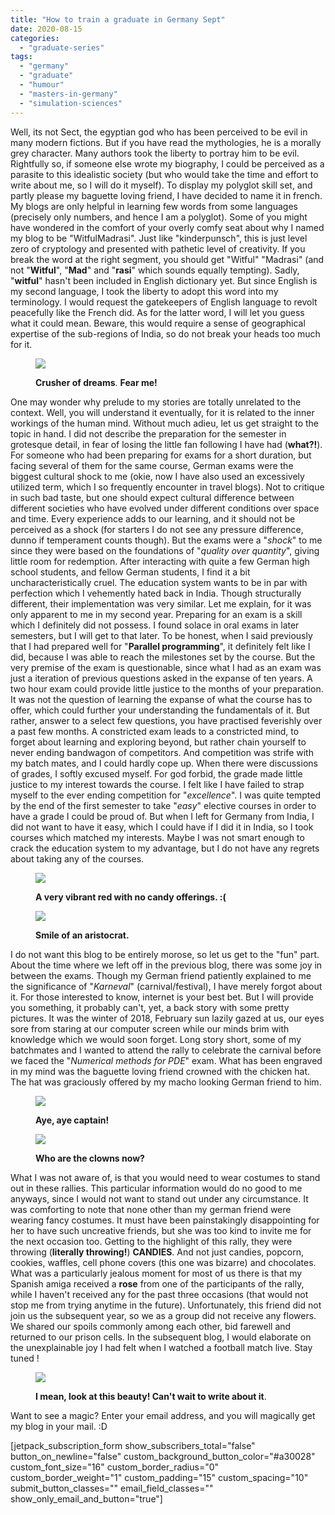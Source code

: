 ```yaml
---
title: "How to train a graduate in Germany Sept"
date: 2020-08-15
categories: 
  - "graduate-series"
tags: 
  - "germany"
  - "graduate"
  - "humour"
  - "masters-in-germany"
  - "simulation-sciences"
---
```


Well, its not Sect, the egyptian god who has been perceived to be evil in many modern fictions. But if you have read the mythologies, he is a morally grey character. Many authors took the liberty to portray him to be evil. Rightfully so, if someone else wrote my biography, I could be perceived as a parasite to this idealistic society (but who would take the time and effort to write about me, so I will do it myself). To display my polyglot skill set, and partly please my baguette loving friend, I have decided to name it in french. My blogs are only helpful in learning few words from some languages (precisely only numbers, and hence I am a polyglot). Some of you might have wondered in the comfort of your overly comfy seat about why I named my blog to be "WitfulMadrasi". Just like "kinderpunsch", this is just level zero of cryptology and presented with pathetic level of creativity. If you break the word at the right segment, you should get "Witful" "Madrasi" (and not "**Witful**", "**Mad**" and "**rasi**" which sounds equally tempting). Sadly, "**witful**" hasn't been included in English dictionary yet. But since English is my second language, I took the liberty to adopt this word into my terminology. I would request the gatekeepers of English language to revolt peacefully like the French did. As for the latter word, I will let you guess what it could mean. Beware, this would require a sense of geographical expertise of the sub-regions of India, so do not break your heads too much for it.

<figure>

![](/assets/img/posts/img-20180212-wa0021.jpg)

<figcaption>

**Crusher of dreams**. **Fear me!**

</figcaption>

</figure>

One may wonder why prelude to my stories are totally unrelated to the context. Well, you will understand it eventually, for it is related to the inner workings of the human mind. Without much adieu, let us get straight to the topic in hand. I did not describe the preparation for the semester in grotesque detail, in fear of losing the little fan following I have had (**what?!**). For someone who had been preparing for exams for a short duration, but facing several of them for the same course, German exams were the biggest cultural shock to me (okie, now I have also used an excessively utilized term, which I so frequently encounter in travel blogs). Not to critique in such bad taste, but one should expect cultural difference between different societies who have evolved under different conditions over space and time. Every experience adds to our learning, and it should not be perceived as a shock (for starters I do not see any pressure difference, dunno if temperament counts though). But the exams were a "_shock_" to me since they were based on the foundations of "_quality over quantity_", giving little room for redemption. After interacting with quite a few German high school students, and fellow German students, I find it a bit uncharacteristically cruel. The education system wants to be in par with perfection which I vehemently hated back in India. Though structurally different, their implementation was very similar. Let me explain, for it was only apparent to me in my second year. Preparing for an exam is a skill which I definitely did not possess. I found solace in oral exams in later semesters, but I will get to that later. To be honest, when I said previously that I had prepared well for "**Parallel programming**", it definitely felt like I did, because I was able to reach the milestones set by the course. But the very premise of the exam is questionable, since what I had as an exam was just a iteration of previous questions asked in the expanse of ten years. A two hour exam could provide little justice to the months of your preparation. It was not the question of learning the expanse of what the course has to offer, which could further your understanding the fundamentals of it. But rather, answer to a select few questions, you have practised feverishly over a past few months. A constricted exam leads to a constricted mind, to forget about learning and exploring beyond, but rather chain yourself to never ending bandwagon of competitors. And competition was strife with my batch mates, and I could hardly cope up. When there were discussions of grades, I softly excused myself. For god forbid, the grade made little justice to my interest towards the course. I felt like I have failed to strap myself to the ever ending competition for "_excellence_". I was quite tempted by the end of the first semester to take "_easy_" elective courses in order to have a grade I could be proud of. But when I left for Germany from India, I did not want to have it easy, which I could have if I did it in India, so I took courses which matched my interests. Maybe I was not smart enough to crack the education system to my advantage, but I do not have any regrets about taking any of the courses.

<figure>

![](/assets/img/posts/img-20180212-wa0020.jpg)

<figcaption>

**A very vibrant red with no candy offerings. :(**

</figcaption>

</figure>

<figure>

![](/assets/img/posts/img-20180212-wa0024.jpg)

<figcaption>

**Smile of an aristocrat.**

</figcaption>

</figure>

I do not want this blog to be entirely morose, so let us get to the "fun" part. About the time where we left off in the previous blog, there was some joy in between the exams. Though my German friend patiently explained to me the significance of "_Karneval_" (carnival/festival), I have merely forgot about it. For those interested to know, internet is your best bet. But I will provide you something, it probably can't, yet, a back story with some pretty pictures. It was the winter of 2018, February sun lazily gazed at us, our eyes sore from staring at our computer screen while our minds brim with knowledge which we would soon forget. Long story short, some of my batchmates and I wanted to attend the rally to celebrate the carnival before we faced the "_Numerical methods for PDE_" exam. What has been engraved in my mind was the baguette loving friend crowned with the chicken hat. The hat was graciously offered by my macho looking German friend to him.

<figure>

![](/assets/img/posts/img-20180212-wa0022.jpg)

<figcaption>

**Aye, aye captain!**

</figcaption>

</figure>

<figure>

![](/assets/img/posts/img-20180212-wa0023.jpg)

<figcaption>

**Who are the clowns now?**

</figcaption>

</figure>

What I was not aware of, is that you would need to wear costumes to stand out in these rallies. This particular information would do no good to me anyways, since I would not want to stand out under any circumstance. It was comforting to note that none other than my german friend were wearing fancy costumes. It must have been painstakingly disappointing for her to have such uncreative friends, but she was too kind to invite me for the next occasion too. Getting to the highlight of this rally, they were throwing (**literally throwing!**) **CANDIES**. And not just candies, popcorn, cookies, waffles, cell phone covers (this one was bizarre) and chocolates. What was a particularly jealous moment for most of us there is that my Spanish amiga received a **rose** from one of the participants of the rally, while I haven't received any for the past three occasions (that would not stop me from trying anytime in the future). Unfortunately, this friend did not join us the subsequent year, so we as a group did not receive any flowers. We shared our spoils commonly among each other, bid farewell and returned to our prison cells. In the subsequent blog, I would elaborate on the unexplainable joy I had felt when I watched a football match live. Stay tuned !

<figure>

![](/assets/img/posts/img-20180324-wa0008.jpg)

<figcaption>

**I mean, look at this beauty! Can't wait to write about it**.

</figcaption>

</figure>

Want to see a magic? Enter your email address, and you will magically get my blog in your mail. :D

\[jetpack\_subscription\_form show\_subscribers\_total="false" button\_on\_newline="false" custom\_background\_button\_color="#a30028" custom\_font\_size="16" custom\_border\_radius="0" custom\_border\_weight="1" custom\_padding="15" custom\_spacing="10" submit\_button\_classes="" email\_field\_classes="" show\_only\_email\_and\_button="true"\]

